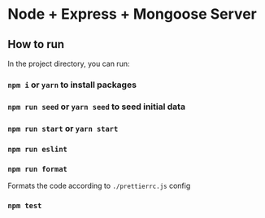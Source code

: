# Node + Express + Mongoose Server

## How to run

In the project directory, you can run:

### `npm i` or `yarn` to install packages

### `npm run seed` or `yarn seed` to seed initial data

### `npm run start` or `yarn start`

### `npm run eslint`

### `npm run format`

Formats the code according to `./prettierrc.js` config

### `npm test`
